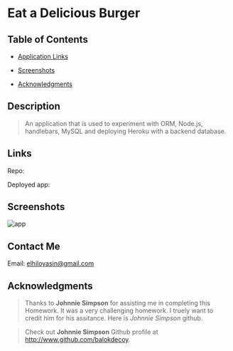 # Eat a Delicious Burger

  ## Table of Contents

  - [Application Links](#links)

  - [Screenshots](#screenshots)

  - [Acknowledgments](#acknowledgments)

  ## Description

  >An application that is used to experiment with ORM, Node.js, handlebars, MySQL and deploying Heroku with a backend database. 

  ## Links

  Repo: 

  Deployed app:

  ## Screenshots

  ![app]()
  

  ## Contact Me

 Email: elhiloyasin@gmail.com

  ## Acknowledgments

  > Thanks to __Johnnie Simpson__ for assisting me in completing this Homework. It was a very challenging homework. I truely want to credit him for his assitance. Here is _Johnnie Simpson_ github. 

  > Check out __Johnnie Simpson__ Github profile at http://www.github.com/balokdecoy.




